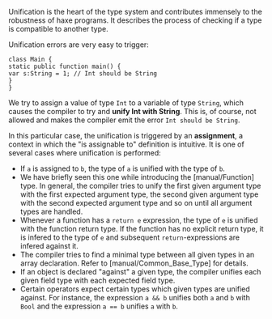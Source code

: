 Unification is the heart of the type system and contributes immensely to the robustness of haxe programs. It describes the process of checking if a type is compatible to another type.



Unification errors are very easy to trigger:

```
class Main {
static public function main() {
var s:String = 1; // Int should be String
}
}
```
We try to assign a value of type `Int` to a variable of type `String`, which causes the compiler to try and **unify Int with String**. This is, of course, not allowed and makes the compiler emit the error `Int should be String`.

In this particular case, the unification is triggered by an **assignment**, a context in which the "is assignable to" definition is intuitive. It is one of several cases where unification is performed:



* If `a` is assigned to `b`, the type of `a` is unified with the type of `b`.
* We have briefly seen this one while introducing the [manual/Function] type. In general, the compiler tries to unify the first given argument type with the first expected argument type, the second given argument type with the second expected argument type and so on until all argument types are handled.
* Whenever a function has a `return e` expression, the type of `e` is unified with the function return type. If the function has no explicit return type, it is infered to the type of `e` and subsequent `return`-expressions are infered against it.
* The compiler tries to find a minimal type between all given types in an array declaration. Refer to [manual/Common_Base_Type] for details.
* If an object is declared "against" a given type, the compiler unifies each given field type with each expected field type.
* Certain operators expect certain types which given types are unified against. For instance, the expression `a && b` unifies both `a` and `b` with `Bool` and the expression `a == b` unifies `a` with `b`.